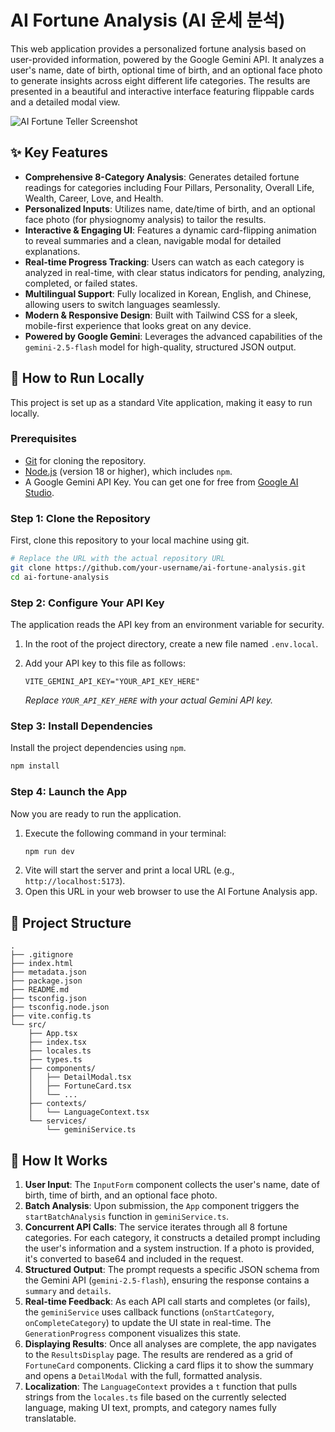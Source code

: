# AI Fortune Analysis (AI 운세 분석)

This web application provides a personalized fortune analysis based on user-provided information, powered by the Google Gemini API. It analyzes a user's name, date of birth, optional time of birth, and an optional face photo to generate insights across eight different life categories. The results are presented in a beautiful and interactive interface featuring flippable cards and a detailed modal view.

![AI Fortune Teller Screenshot](https://storage.googleapis.com/aistudio-hosting/generative-ai-samples/public/github-readme-assets/fortune-teller.png)

## ✨ Key Features

-   **Comprehensive 8-Category Analysis**: Generates detailed fortune readings for categories including Four Pillars, Personality, Overall Life, Wealth, Career, Love, and Health.
-   **Personalized Inputs**: Utilizes name, date/time of birth, and an optional face photo (for physiognomy analysis) to tailor the results.
-   **Interactive & Engaging UI**: Features a dynamic card-flipping animation to reveal summaries and a clean, navigable modal for detailed explanations.
-   **Real-time Progress Tracking**: Users can watch as each category is analyzed in real-time, with clear status indicators for pending, analyzing, completed, or failed states.
-   **Multilingual Support**: Fully localized in Korean, English, and Chinese, allowing users to switch languages seamlessly.
-   **Modern & Responsive Design**: Built with Tailwind CSS for a sleek, mobile-first experience that looks great on any device.
-   **Powered by Google Gemini**: Leverages the advanced capabilities of the `gemini-2.5-flash` model for high-quality, structured JSON output.

## 🚀 How to Run Locally

This project is set up as a standard Vite application, making it easy to run locally.

### Prerequisites

-   [Git](https://git-scm.com/) for cloning the repository.
-   [Node.js](https://nodejs.org/) (version 18 or higher), which includes `npm`.
-   A Google Gemini API Key. You can get one for free from [Google AI Studio](https://aistudio.google.com/app/apikey).

### Step 1: Clone the Repository

First, clone this repository to your local machine using git.

```bash
# Replace the URL with the actual repository URL
git clone https://github.com/your-username/ai-fortune-analysis.git
cd ai-fortune-analysis
```

### Step 2: Configure Your API Key

The application reads the API key from an environment variable for security.

1.  In the root of the project directory, create a new file named `.env.local`.
2.  Add your API key to this file as follows:

    ```
    VITE_GEMINI_API_KEY="YOUR_API_KEY_HERE"
    ```

    *Replace `YOUR_API_KEY_HERE` with your actual Gemini API key.*

### Step 3: Install Dependencies

Install the project dependencies using `npm`.

```bash
npm install
```

### Step 4: Launch the App

Now you are ready to run the application.

1.  Execute the following command in your terminal:
    ```bash
    npm run dev
    ```
2.  Vite will start the server and print a local URL (e.g., `http://localhost:5173`).
3.  Open this URL in your web browser to use the AI Fortune Analysis app.

## 📂 Project Structure

```
.
├── .gitignore
├── index.html
├── metadata.json
├── package.json
├── README.md
├── tsconfig.json
├── tsconfig.node.json
├── vite.config.ts
└── src/
    ├── App.tsx
    ├── index.tsx
    ├── locales.ts
    ├── types.ts
    ├── components/
    │   ├── DetailModal.tsx
    │   ├── FortuneCard.tsx
    │   └── ...
    ├── contexts/
    │   └── LanguageContext.tsx
    └── services/
        └── geminiService.ts
```

## 🧠 How It Works

1.  **User Input**: The `InputForm` component collects the user's name, date of birth, time of birth, and an optional face photo.
2.  **Batch Analysis**: Upon submission, the `App` component triggers the `startBatchAnalysis` function in `geminiService.ts`.
3.  **Concurrent API Calls**: The service iterates through all 8 fortune categories. For each category, it constructs a detailed prompt including the user's information and a system instruction. If a photo is provided, it's converted to base64 and included in the request.
4.  **Structured Output**: The prompt requests a specific JSON schema from the Gemini API (`gemini-2.5-flash`), ensuring the response contains a `summary` and `details`.
5.  **Real-time Feedback**: As each API call starts and completes (or fails), the `geminiService` uses callback functions (`onStartCategory`, `onCompleteCategory`) to update the UI state in real-time. The `GenerationProgress` component visualizes this state.
6.  **Displaying Results**: Once all analyses are complete, the app navigates to the `ResultsDisplay` page. The results are rendered as a grid of `FortuneCard` components. Clicking a card flips it to show the summary and opens a `DetailModal` with the full, formatted analysis.
7.  **Localization**: The `LanguageContext` provides a `t` function that pulls strings from the `locales.ts` file based on the currently selected language, making UI text, prompts, and category names fully translatable.